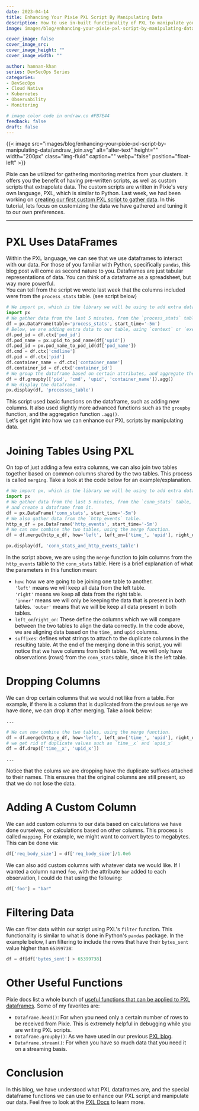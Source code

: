 ```yaml
---
date: 2023-04-14
title: Enhancing Your Pixie PXL Script By Manipulating Data
description: How to use in-built functionality of PXL to manipulate your data.
image: images/blog/enhancing-your-pixie-pxl-script-by-manipulating-data/undraw_join.svg

cover_image: false
cover_image_src: 
cover_image_height: ""
cover_image_width: ""

author: hannan-khan
series: DevSecOps Series
categories:
- DevSecOps
- Cloud Native
- Kubernetes
- Observability
- Monitoring

# image color code in undraw.co #FB7E44 
feedback: false
draft: false
---
```


{{< image src="images/blog/enhancing-your-pixie-pxl-script-by-manipulating-data/undraw_join.svg" alt="alter-text" height="" width="200px" class="img-fluid" caption="" webp="false" position="float-left" >}}

Pixie can be utilized for gathering monitoring metrics from your clusters. It offers you the benefit of having pre-written scripts, as well as custom scripts that extrapolate data. The custom scripts are written
in Pixie's very own language, PXL, which is similar to Python. Last week, we had been working on [creating our first custom PXL script to gather data](https://intelops.ai/blog/writing-your-first-pixie-pxl-script/).
In this tutorial, lets focus on customizing the data we have gathered and tuning it to our own preferences.
________________
# PXL Uses DataFrames
Within the PXL language, we can see that we use dataframes to interact with our data. For those of you familiar with Python, specifically `pandas`, this blog post will come as second nature to you. Dataframes are just 
tabular representations of data. You can think of a dataframe as a spreadsheet, but way more powerful.  
You can tell from the script we wrote last week that the columns included were from the `process_stats` table. (see script below)
```python
# We import px, which is the library we will be using to add extra data to our table.
import px
# We gather data from the last 5 minutes, from the `process_stats` table, and create a dataframe from it.
df = px.DataFrame(table='process_stats', start_time='-5m')
# Below, we are adding extra data to our table, using `context` or `execution_time_functions`
df.pod_id = df.ctx['pod_id']
df.pod_name = px.upid_to_pod_name(df['upid'])
df.pod_id = px.pod_name_to_pod_id(df['pod_name'])
df.cmd = df.ctx['cmdline']
df.pid = df.ctx['pid']
df.container_name = df.ctx['container_name']
df.container_id = df.ctx['container_id']
# We group the dataframe based on certain attributes, and aggregate the data.
df = df.groupby(['pid', 'cmd', 'upid', 'container_name']).agg()
# We display the dataframe.
px.display(df, 'processes_table')
```
This script used basic functions on the dataframe, such as adding new columns. It also used slightly more advanced functions such as the `groupby` function, and the aggregation function `.agg()`.  
Let's get right into how we can enhance our PXL scripts by manipulating data.
# Joining Tables Using PXL
On top of just adding a few extra columns, we can also join two tables together based on common columns shared by the two tables. This process is called `merging`. Take a look at the code below for an example/explanation.
```python
# We import px, which is the library we will be using to add extra data to our table.
import px
# We gather data from the last 5 minutes, from the `conn_stats` table,
# and create a dataframe from it.
df = px.DataFrame('conn_stats', start_time='-5m')
# We also gather data from the `http_events` table.
http_e_df = px.DataFrame('http_events', start_time='-5m')
# We can now combine the two tables, using the merge function.
df = df.merge(http_e_df, how='left', left_on=['time_', 'upid'], right_on=['time_', 'upid'], suffixes=['', '_x'])

px.display(df, 'conn_stats_and_http_events_table')
```
In the script above, we are using the `merge` function to join columns from the `http_events` table to the `conn_stats` table. Here is a brief explanation of what the parameters in this function mean:  
* `how`: how we are going to be joining one table to another.  
	`'left'` means we will keep all data from the left table.  
	`'right'` means we keep all data from the right table.  
	`'inner'` means we will only be keeping the data that is present in both tables.
	`'outer'` means that we will be keep all data present in both tables.
* `left_on`/`right_on`: These define the columns which we will compare between the two tables to align the data correctly. In the code above, we are aligning data based on the `time_` and `upid` columns.
* `suffixes`: defines what strings to attach to the duplicate columns in the resulting table.
At the end of the merging done in this script, you will notice that we have columns from both tables. Yet, we will only have observations (rows) from the `conn_stats` table, since it is the left table.
# Dropping Columns
We can drop certain columns that we would not like from a table. For example, if there is a column that is duplicated from the previous `merge` we have done, we can drop it after merging. Take a look below:
```python
...

# We can now combine the two tables, using the merge function.
df = df.merge(http_e_df, how='left', left_on=['time_', 'upid'], right_on=['time_', 'upid'], suffixes=['', '_x'])
# we get rid of duplicate values such as `time__x` and `upid_x`
df = df.drop(['time__x', 'upid_x'])

...
```
Notice that the colums we are dropping have the duplicate suffixes attached to their names. This ensures that the original columns are still present, so that we do not lose the data.
# Adding A Custom Column
We can add custom columns to our data based on calculations we have done ourselves, or calculations based on other columns. This process is called `mapping`. For example, we might want to convert bytes to megabytes. This can be done via:
```python
df['req_body_size'] = df['req_body_size']/1.0e6
```
We can also add custom columns with whatever data we would like. If I wanted a column named `foo`, with the attribute `bar` added to each observation, I could do that using the following:
```python
df['foo'] = "bar"
```
# Filtering Data
We can filter data within our script using PXL's `filter` function. This functionality is similar to what is done in Python's `pandas` package. In the example below, I am filtering to include the rows that 
have their `bytes_sent` value higher than `65399738`:
```python
df = df[df['bytes_sent'] > 65399738]
```
# Other Useful Functions
Pixie docs list a whole bunch of [useful functions that can be applied to PXL dataframes](https://docs.pixielabs.ai/reference/pxl/operators/). Some of my favorites are:
* `Dataframe.head()`: For when you need only a certain number of rows to be received from Pixie. This is extremely helpful in debugging while you are writing PXL scripts.
* `Dataframe.groupby()`: As we have used in our previous [PXL blog](https://intelops.ai/blog/writing-your-first-pixie-pxl-script/).
* `Dataframe.stream()`: For when you have so much data that you need it on a streaming basis.
# Conclusion
In this blog, we have understood what PXL dataframes are, and the special dataframe functions we can use to enhance our PXL script and manipulate our data. Feel free to look at the [PXL Docs](https://docs.pixielabs.ai/reference/pxl/operators/#title) to learn more.